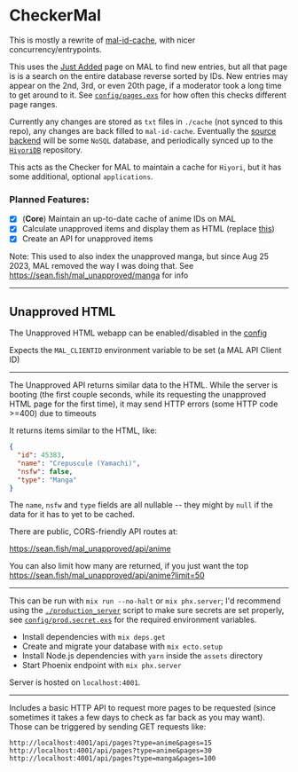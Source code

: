 # CheckerMal

This is mostly a rewrite of [mal-id-cache](https://github.com/seanbreckenridge/mal-id-cache), with nicer concurrency/entrypoints.

This uses the [Just Added](https://myanimelist.net/anime.php?o=9&c%5B0%5D=a&c%5B1%5D=d&cv=2&w=1) page on MAL to find new entries, but all that page is is a search on the entire database reverse sorted by IDs. New entries may appear on the 2nd, 3rd, or even 20th page, if a moderator took a long time to get around to it. See [`config/pages.exs`](./config/pages.exs) for how often this checks different page ranges.

Currently any changes are stored as `txt` files in `./cache` (not synced to this repo), any changes are back filled to `mal-id-cache`. Eventually the [source backend](https://github.com/Hiyori-API/checker_mal/blob/master/config/config.exs#L16) will be some `NoSQL` database, and periodically synced up to the [`HiyoriDB`](https://github.com/Hiyori-API/HiyoriDB) repository.

This acts as the Checker for MAL to maintain a cache for `Hiyori`, but it has some additional, optional `applications`.

### Planned Features:

- [x] (**Core**) Maintain an up-to-date cache of anime IDs on MAL
- [x] Calculate unapproved items and display them as HTML (replace [this](https://github.com/seanbreckenridge/mal-unapproved))
- [x] Create an API for unapproved items

Note: This used to also index the unapproved manga, but since Aug 25 2023, MAL removed the way I was doing that. See <https://sean.fish/mal_unapproved/manga> for info

---

## Unapproved HTML

The Unapproved HTML webapp can be enabled/disabled in the [config](config/config.exs)

Expects the `MAL_CLIENTID` environment variable to be set (a MAL API Client ID)

---

The Unapproved API returns similar data to the HTML. While the server is booting (the first couple seconds, while its requesting the unapproved HTML page for the first time), it may send HTTP errors (some HTTP code >=400) due to timeouts

It returns items similar to the HTML, like:

```json
{
  "id": 45383,
  "name": "Crepuscule (Yamachi)",
  "nsfw": false,
  "type": "Manga"
}
```

The `name`, `nsfw` and `type` fields are all nullable -- they might by `null` if the data for it has to yet to be cached.

There are public, CORS-friendly API routes at:

<https://sean.fish/mal_unapproved/api/anime>

You can also limit how many are returned, if you just want the top <https://sean.fish/mal_unapproved/api/anime?limit=50>

---

This can be run with `mix run --no-halt` or `mix phx.server`; I'd recommend using the [`./production_server`](./production_server) script to make sure secrets are set properly, see [`config/prod.secret.exs`](./config/prod.secret.exs) for the required environment variables.

- Install dependencies with `mix deps.get`
- Create and migrate your database with `mix ecto.setup`
- Install Node.js dependencies with `yarn` inside the `assets` directory
- Start Phoenix endpoint with `mix phx.server`

Server is hosted on `localhost:4001`.

---

Includes a basic HTTP API to request more pages to be requested (since sometimes it takes a few days to check as far back as you may want). Those can be triggered by sending GET requests like:

`http://localhost:4001/api/pages?type=anime&pages=15`
`http://localhost:4001/api/pages?type=anime&pages=30`
`http://localhost:4001/api/pages?type=manga&pages=100`
